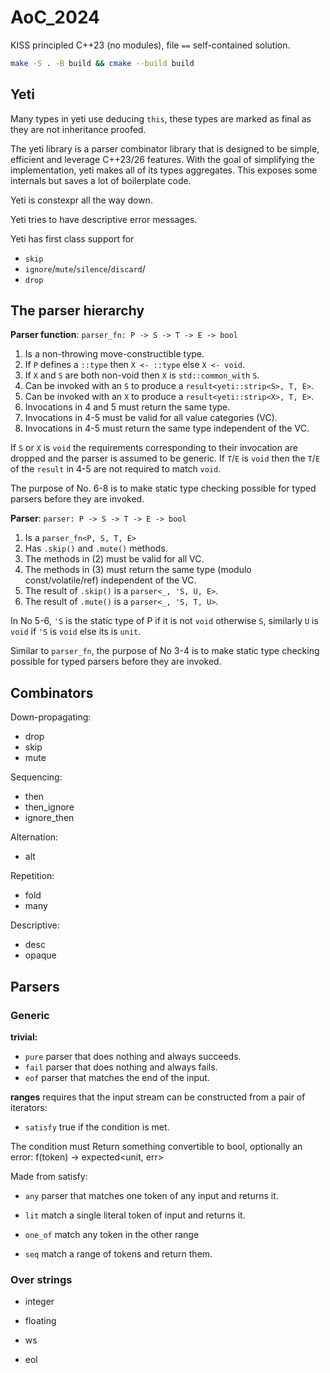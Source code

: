 # AoC_2024

KISS principled C++23 (no modules), file `==` self-contained solution.

```sh
make -S . -B build && cmake --build build
```

## Yeti

Many types in yeti use deducing `this`, these types are marked as final as they are not inheritance proofed.

The yeti library is a parser combinator library that is designed to be
simple, efficient and leverage  C++23/26 features. With the goal of
simplifying the implementation, yeti makes all of its types aggregates.
This exposes some internals but saves a lot of boilerplate code.

Yeti is constexpr all the way down.

Yeti tries to have descriptive error messages.

Yeti has first class support for

- `skip`
- `ignore`/`mute`/`silence`/`discard`/
- `drop`

## The parser hierarchy

__Parser function__: `parser_fn: P -> S -> T -> E -> bool`

1. Is a non-throwing move-constructible type.
2. If `P` defines a `::type` then `X <- ::type` else `X <- void`.
3. If `X` and `S` are both non-void then `X` is `std::common_with` `S`.
4. Can be invoked with an `S` to produce a `result<yeti::strip<S>, T, E>`.
5. Can be invoked with an `X` to produce a `result<yeti::strip<X>, T, E>`.
6. Invocations in 4 and 5 must return the same type.
7. Invocations in 4-5 must be valid for all value categories (VC).
8. Invocations in 4-5 must return the same type independent of the VC.

If `S` or `X` is `void` the requirements corresponding to their invocation are dropped
and the parser is assumed to be generic.
If `T`/`E` is `void` then the `T`/`E` of the `result` in 4-5 are not required to match `void`.

The purpose of No. 6-8 is to make static type checking possible for typed
parsers before they are invoked.

__Parser__: `parser: P -> S -> T -> E -> bool`

1. Is a `parser_fn<P, S, T, E>`
2. Has `.skip()` and `.mute()` methods.
3. The methods in (2) must be valid for all VC.
4. The methods in (3) must return the same type (modulo const/volatile/ref) independent of the VC.
5. The result of `.skip()` is a `parser<_, 'S, U, E>`.
6. The result of `.mute()` is a `parser<_, 'S, T, U>`.

In No 5-6, `'S` is the static type of P if it is not `void` otherwise `S`, similarly `U` is `void`
if `'S` is `void` else its is `unit`.

Similar to `parser_fn`, the purpose of No 3-4 is to make static type checking
possible for typed parsers before they are invoked.

## Combinators

Down-propagating:

- drop
- skip
- mute

Sequencing:

- then
- then_ignore
- ignore_then

Alternation:

- alt

Repetition:

- fold
- many

Descriptive:

- desc
- opaque

## Parsers

### Generic

__trivial:__

- `pure` parser that does nothing and always succeeds.
- `fail` parser that does nothing and always fails.
- `eof` parser that matches the end of the input.

__ranges__ requires that the input stream can be constructed from a pair of iterators:

- `satisfy` true if the condition is met.

The condition must
    Return something convertible to bool, optionally an error:
    f(token) -> expected<unit, err>

Made from satisfy:

- `any` parser that matches one token of any input and returns it.
- `lit` match a single literal token of input and returns it.
- `one_of` match any token in the other range

- `seq` match a range of tokens and return them.

### Over strings

- integer
- floating

- ws
- eol

